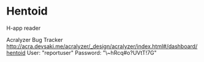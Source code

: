 # Hentoid
H-app reader

Acralyzer Bug Tracker
http://acra.devsaki.me/acralyzer/_design/acralyzer/index.html#/dashboard/hentoid
User: "reportuser"
Password: "\\~hRcq#o?UVtT!7G"

